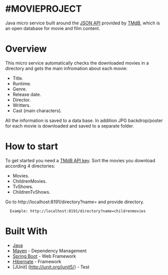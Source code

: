 #MOVIEPROJECT
================

Java micro service built around the [JSON API](http://api.themoviedb.org/) provided by [TMdB](http://themoviedb.org), which is an open database for movie and film content.

# Overview

This micro service automatically checks the downloaded movies in a directory and gets the main infromation about each movie:
- Title.
- Runtime.
- Genre.
- Release date.
- Director.
- Writters.
- Cast (main characters).

All the information is saved to a data base. In addition JPG backdrop/poster for each movie is downloaded and saved to a separate folder.

# How to start

To get started you need a [TMdB API key](http://docs.themoviedb.apiary.io/). 
Sort the movies you download according 4 directories: 
* Movies.
* ChildrenMovies.
* TvShows.
* ChildrenTvShows.

Go to http://localhost:8191/directory?name= and provide directory.

      Example: http://localhost:8191/directory?name=childrenmovies
   
# Built With  

* [Java](http://www.oracle.com/technetwork/java/javase/downloads/jre8-downloads-2133155.html)  
* [Maven](https://maven.apache.org/) - Dependency Management  
* [Spring Boot](https://projects.spring.io/spring-boot/) - Web Framework 
* [Hibernate](/http://hibernate.org) - Framework
* [JUnit] (http://junit.org/junit5/) - Test





 
